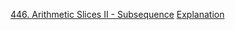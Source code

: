 [446. Arithmetic Slices II - Subsequence](https://leetcode.com/problems/arithmetic-slices-ii-subsequence/)
[Explanation](https://www.dropbox.com/s/prnrusz4aeepguu/LeetCode446.pptx?dl=0)
